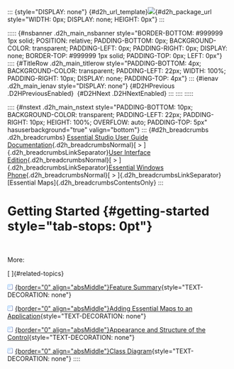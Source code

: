 ::: {style="DISPLAY: none"}
[](ms-xhelp:///?Id=d2h_url_template){#d2h_url_template}![](!package_url!){#d2h_package_url style="WIDTH: 0px; DISPLAY: none; HEIGHT: 0px"}
:::

::::: {#nsbanner .d2h_main_nsbanner style="BORDER-BOTTOM: #999999 1px solid; POSITION: relative; PADDING-BOTTOM: 0px; BACKGROUND-COLOR: transparent; PADDING-LEFT: 0px; PADDING-RIGHT: 0px; DISPLAY: none; BORDER-TOP: #999999 1px solid; PADDING-TOP: 0px; LEFT: 0px"}
:::: {#TitleRow .d2h_main_titlerow style="PADDING-BOTTOM: 4px; BACKGROUND-COLOR: transparent; PADDING-LEFT: 22px; WIDTH: 100%; PADDING-RIGHT: 10px; DISPLAY: none; PADDING-TOP: 4px"}
::: {#ienav .d2h_main_ienav style="DISPLAY: none"}
[](ms-xhelp:///?Id=03478527-968d-41c1-bf3b-266ab7461d15){#D2HPrevious .D2HPreviousEnabled}  [](ms-xhelp:///?Id=e95618c0-6c08-4498-a916-ee84f7eb2b3c){#D2HNext .D2HNextEnabled}
:::
::::
:::::

:::: {#nstext .d2h_main_nstext style="PADDING-BOTTOM: 10px; BACKGROUND-COLOR: transparent; PADDING-LEFT: 22px; PADDING-RIGHT: 10px; HEIGHT: 100%; OVERFLOW: auto; PADDING-TOP: 5px" hasuserbackground="true" valign="bottom"}
::: {#d2h_breadcrumbs .d2h_breadcrumbs}
[Essential Studio User Guide Documentation](ms-xhelp:///?Id=12457748-09e3-4d74-a240-8e049cedf030){.d2h_breadcrumbsNormal}[ \> ]{.d2h_breadcrumbsLinkSeparator}[User Interface Edition](ms-xhelp:///?Id=c29296b7-531c-413b-a0ec-488ca1f7f669){.d2h_breadcrumbsNormal}[ \> ]{.d2h_breadcrumbsLinkSeparator}[Essential Windows Phone](ms-xhelp:///?Id=5ea1999c-4eff-4775-b84e-407dc825f555){.d2h_breadcrumbsNormal}[ \> ]{.d2h_breadcrumbsLinkSeparator}[Essential Maps]{.d2h_breadcrumbsContentsOnly}
:::

# Getting Started {#getting-started style="tab-stops: 0pt"}

 

More:

[ ]{#related-topics}

[![](button.gif){border="0" align="absMiddle"}Feature Summary](ms-xhelp:///?Id=e95618c0-6c08-4498-a916-ee84f7eb2b3c){style="TEXT-DECORATION: none"}

[![](button.gif){border="0" align="absMiddle"}Adding Essential Maps to an Application](ms-xhelp:///?Id=d9d2213f-9b8b-4c03-8a33-775480a2cc30){style="TEXT-DECORATION: none"}

[![](button.gif){border="0" align="absMiddle"}Appearance and Structure of the Control](ms-xhelp:///?Id=93733316-150d-4023-9109-aae3090d4cac){style="TEXT-DECORATION: none"}

[![](button.gif){border="0" align="absMiddle"}Class Diagram](ms-xhelp:///?Id=980363e7-c363-4139-b9a3-a1022bec6dda){style="TEXT-DECORATION: none"}
::::
